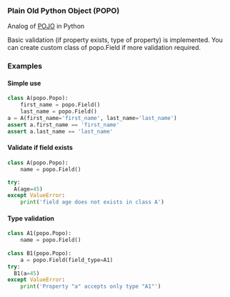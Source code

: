 ### Plain Old Python Object (POPO)

Analog of [POJO](https://www.martinfowler.com/bliki/POJO.html) in Python

Basic validation (if property exists, type of property) is implemented. You can create custom class of popo.Field if more validation required.

### Examples

#### Simple use
```python
class A(popo.Popo):
    first_name = popo.Field()
    last_name = popo.Field()
a = A(first_name='first_name', last_name='last_name')
assert a.first_name == 'first_name'
assert a.last_name == 'last_name'
```

#### Validate if field exists
```python
class A(popo.Popo):
    name = popo.Field()

try:
  A(age=45)
except ValueError:
    print('field age does not exists in class A')
```

#### Type validation
```python
class A1(popo.Popo):
    name = popo.Field()
    
class B1(popo.Popo):
    a = popo.Field(field_type=A1)
try:
  B1(a=45)
except ValueError:
    print('Property "a" accepts only type "A1"')
```


